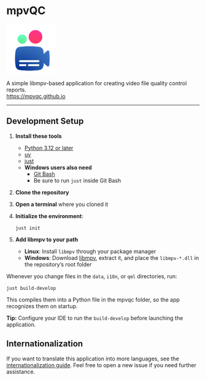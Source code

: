 # mpvQC

<img alt="Logo" src="data/icon.svg" width="128" height="128"/>

A simple libmpv-based application for creating video file quality control reports.\
https://mpvqc.github.io

______________________________________________________________________

## Development Setup

1. **Install these tools**

   - [Python 3.12 or later](https://www.python.org/downloads/)
   - [uv](https://github.com/astral-sh/uv)
   - [just](https://github.com/casey/just)
   - **Windows users also need**
     - [Git Bash](https://git-scm.com/downloads)
     - Be sure to run `just` inside Git Bash

2. **Clone the repository**

3. **Open a terminal** where you cloned it

4. **Initialize the environment**:

   ```shell
   just init
   ```

5. **Add libmpv to your path**

   - **Linux**: Install `libmpv` through your package manager
   - **Windows**: Download [libmpv](https://sourceforge.net/projects/mpv-player-windows/files/libmpv/), extract it, and place the `libmpv-*.dll` in the repository’s root folder

Whenever you change files in the `data`, `i18n`, or `qml` directories, run:

```shell
just build-develop
```

This compiles them into a Python file in the mpvqc folder, so the app recognizes them on startup.

**Tip:** Configure your IDE to run the `build-develop` before launching the application.

## Internationalization

If you want to translate this application into more languages, see the [internationalization guide](docs/internationalization.md).
Feel free to open a new issue if you need further assistance.
